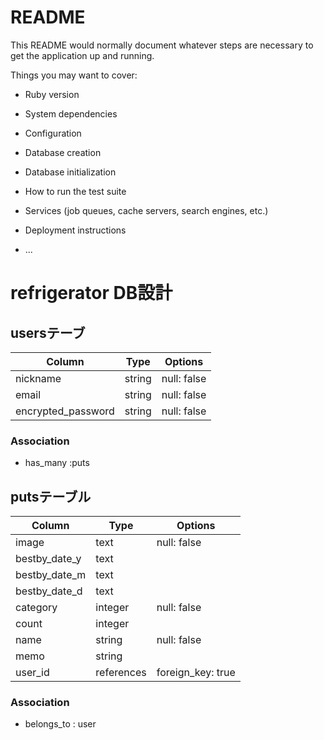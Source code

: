 # README

This README would normally document whatever steps are necessary to get the
application up and running.

Things you may want to cover:

* Ruby version

* System dependencies

* Configuration

* Database creation

* Database initialization

* How to run the test suite

* Services (job queues, cache servers, search engines, etc.)

* Deployment instructions

* ...

# refrigerator DB設計
## usersテーブ
| Column             | Type   | Options     |
| ------------------ | ------ | ----------- |
| nickname           | string | null: false |
| email              | string | null: false |
| encrypted_password | string | null: false |
### Association
- has_many :puts

## putsテーブル
| Column        | Type       | Options           |
| ------------- | ---------- | ----------------- |
| image         | text       | null: false       |
| bestby_date_y | text       |                   |
| bestby_date_m | text       |                   |
| bestby_date_d | text       |                   |
| category      | integer    | null: false       |
| count         | integer    |                   |
| name          | string     | null: false       |
| memo          | string     |                   |
| user_id       | references | foreign_key: true |
### Association
- belongs_to : user

